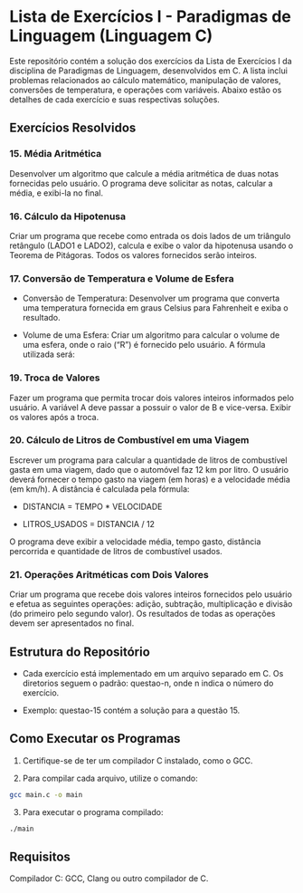 # Lista de Exercícios I - Paradigmas de Linguagem (Linguagem C)

Este repositório contém a solução dos exercícios da Lista de Exercícios I da disciplina de Paradigmas de Linguagem, desenvolvidos em C. A lista inclui problemas relacionados ao cálculo matemático, manipulação de valores, conversões de temperatura, e operações com variáveis. Abaixo estão os detalhes de cada exercício e suas respectivas soluções.

## Exercícios Resolvidos

### 15. Média Aritmética

Desenvolver um algoritmo que calcule a média aritmética de duas notas fornecidas pelo usuário. O programa deve solicitar as notas, calcular a média, e exibi-la no final.

### 16. Cálculo da Hipotenusa

Criar um programa que recebe como entrada os dois lados de um triângulo retângulo (LADO1 e LADO2), calcula e exibe o valor da hipotenusa usando o Teorema de Pitágoras. Todos os valores fornecidos serão inteiros.

### 17. Conversão de Temperatura e Volume de Esfera

- Conversão de Temperatura: Desenvolver um programa que converta uma temperatura fornecida em graus Celsius para Fahrenheit e exiba o resultado.

- Volume de uma Esfera: Criar um algoritmo para calcular o volume de uma esfera, onde o raio (“R”) é fornecido pelo usuário. A fórmula utilizada será:

### 19. Troca de Valores

Fazer um programa que permita trocar dois valores inteiros informados pelo usuário. A variável A deve passar a possuir o valor de B e vice-versa. Exibir os valores após a troca.

### 20. Cálculo de Litros de Combustível em uma Viagem

Escrever um programa para calcular a quantidade de litros de combustível gasta em uma viagem, dado que o automóvel faz 12 km por litro. O usuário deverá fornecer o tempo gasto na viagem (em horas) e a velocidade média (em km/h). A distância é calculada pela fórmula:

- DISTANCIA = TEMPO * VELOCIDADE

- LITROS_USADOS = DISTANCIA / 12

O programa deve exibir a velocidade média, tempo gasto, distância percorrida e quantidade de litros de combustível usados.

### 21. Operações Aritméticas com Dois Valores

Criar um programa que recebe dois valores inteiros fornecidos pelo usuário e efetua as seguintes operações: adição, subtração, multiplicação e divisão (do primeiro pelo segundo valor). Os resultados de todas as operações devem ser apresentados no final.

## Estrutura do Repositório

- Cada exercício está implementado em um arquivo separado em C. Os diretorios  seguem o padrão: questao-n, onde n indica o número do exercício.

- Exemplo: questao-15 contém a solução para a questão 15.

## Como Executar os Programas

1. Certifique-se de ter um compilador C instalado, como o GCC.

2. Para compilar cada arquivo, utilize o comando:

```bash
gcc main.c -o main
```

3. Para executar o programa compilado:
```bash
./main
```
## Requisitos

Compilador C: GCC, Clang ou outro compilador de C.
